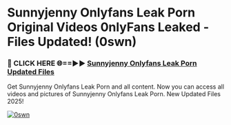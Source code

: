 # Sunnyjenny Onlyfans Leak Porn Original Videos 0nlyFans Leaked - Files Updated! (0swn)

<h3>🔴 CLICK HERE 🌐==►► <a href="https://tinyurl.com/brd5kh86" rel="nofollow">Sunnyjenny Onlyfans Leak Porn Updated Files</a></h3>

Get Sunnyjenny Onlyfans Leak Porn and all content. Now you can access all videos and pictures of Sunnyjenny Onlyfans Leak Porn. New Updated Files 2025!

[![0swn](https://i.imgur.com/K7sEzmb.gif)](https://tinyurl.com/brd5kh86)
